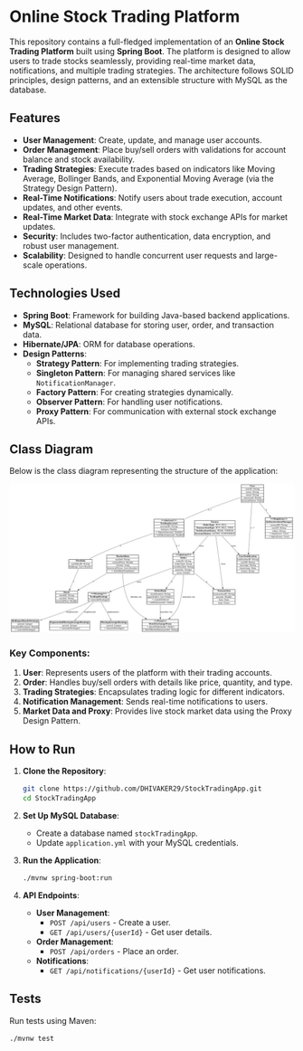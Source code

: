 
# Online Stock Trading Platform  

This repository contains a full-fledged implementation of an **Online Stock Trading Platform** built using **Spring Boot**. The platform is designed to allow users to trade stocks seamlessly, providing real-time market data, notifications, and multiple trading strategies. The architecture follows SOLID principles, design patterns, and an extensible structure with MySQL as the database.  

## Features  

- **User Management**: Create, update, and manage user accounts.  
- **Order Management**: Place buy/sell orders with validations for account balance and stock availability.  
- **Trading Strategies**: Execute trades based on indicators like Moving Average, Bollinger Bands, and Exponential Moving Average (via the Strategy Design Pattern).  
- **Real-Time Notifications**: Notify users about trade execution, account updates, and other events.  
- **Real-Time Market Data**: Integrate with stock exchange APIs for market updates.  
- **Security**: Includes two-factor authentication, data encryption, and robust user management.  
- **Scalability**: Designed to handle concurrent user requests and large-scale operations.  

## Technologies Used  

- **Spring Boot**: Framework for building Java-based backend applications.  
- **MySQL**: Relational database for storing user, order, and transaction data.  
- **Hibernate/JPA**: ORM for database operations.  
- **Design Patterns**:  
  - **Strategy Pattern**: For implementing trading strategies.  
  - **Singleton Pattern**: For managing shared services like `NotificationManager`.  
  - **Factory Pattern**: For creating strategies dynamically.  
  - **Observer Pattern**: For handling user notifications.  
  - **Proxy Pattern**: For communication with external stock exchange APIs.  

## Class Diagram  

Below is the class diagram representing the structure of the application:  

![Class Diagram](online_stock_trading_class_diagram_with_strategies.png)

### Key Components:  

1. **User**: Represents users of the platform with their trading accounts.  
2. **Order**: Handles buy/sell orders with details like price, quantity, and type.  
3. **Trading Strategies**: Encapsulates trading logic for different indicators.  
4. **Notification Management**: Sends real-time notifications to users.  
5. **Market Data and Proxy**: Provides live stock market data using the Proxy Design Pattern.  


## How to Run  

1. **Clone the Repository**:  
   ```bash  
   git clone https://github.com/DHIVAKER29/StockTradingApp.git 
   cd StockTradingApp  
   ```  

2. **Set Up MySQL Database**:  
   - Create a database named `stockTradingApp`.  
   - Update `application.yml` with your MySQL credentials.  

3. **Run the Application**:  
   ```bash  
   ./mvnw spring-boot:run  
   ```  

4. **API Endpoints**:  
   - **User Management**:  
     - `POST /api/users` - Create a user.  
     - `GET /api/users/{userId}` - Get user details.  
   - **Order Management**:  
     - `POST /api/orders` - Place an order.  
   - **Notifications**:  
     - `GET /api/notifications/{userId}` - Get user notifications.  

## Tests  

Run tests using Maven:  
```bash  
./mvnw test  
```  

  
